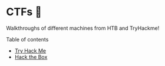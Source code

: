 # CTFs :triangular_flag_on_post:
Walkthroughs of different machines from HTB and TryHackme! 

Table of contents 

- [Try Hack Me](https://github.com/DanielIsaev/CTFs/tree/main/TryHackMe)
- [Hack the Box](https://github.com/DanielIsaev/CTFs/tree/main/HackTheBox)
